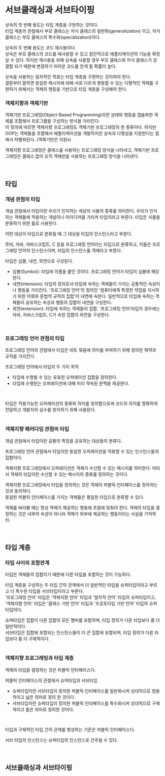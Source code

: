 # 서브클래싱과 서브타이핑

상속의 첫 번째 용도는 타입 계층을 구현하는 것이다.  
타입 계층의 관점에서 부모 클래스는 자식 클래스의 일반화(generalization) 이고, 자식 클래스는 부모 클래스의 특수화(specialization)이다.  

상속의 두 번째 용도는 코드 재사용이다.  
상속은 부모 클래스의 코드를 재사용할 수 있고 점진적으로 애플리케이션의 기능을 확장살 수 있다. 
하지만 재사용을 위해 상속을 사용할 경우 부모 클래스와 자식 클래스가 강결합 되기 때문에 변경하기 어려운 코드를 얻게 될 확률이 높다.  

상속을 사용하는 일차적인 목표는 타입 계층을 구현하는 것이여야 한다.  
결론부터 말하면 동일한 메시지에 대해 서로 다르게 행동할 수 있는 다형적인 객체를 구현하기 위해서는 객체의 행동을 기반으로 타입 계층을 구성해야 한다.  

### 객체지향과 객체기반
객체기반 프로그래밍(Object-Based Programming)이란 상태와 행동을 캡슐화한 객체를 조합해서 프로그램을 구성하는 방식을 가리킨다.  
이 정의에 따르면 객체지향 프로그래밍도 객체기반 프로그래밍의 한 종류이다. 
하지만 OOP는 객체들을 조합해서 애플리케이션을 개발하지만 상속과 다형성을 지원한다는 점에서 차별화된다. (객체기반은 지원x)  

객체지향 프로그래밍은 클래스를 사용하는 프로그래밍 방식을 나타내고, 객체기반 프로그래밍은 클래스 없이 오직 객체만을 사용하는 프로그래밍 방식을 나타낸다.  
<br/>
<br/>

## 타입

### 개념 관점의 타입
개념 관점에서 타입이란 우리가 인지하는 세상의 사물의 종류를 의미한다. 
우리가 인식하는 객체들에 적용하는 개념이나 아이디어를 가리켜 타입이라고 부른다. 타입은 사물을 분류하기 위한 틀로 사용된다.  

어떤 대상이 타입으로 분류될 때 그 대상을 타입의 인스턴스라고 부른다.  

루비, 자바, 자바스크립트, C 등을 프로그래밍 언어라는 타입으로 분류하고, 이들은 프로그래밍 언어의 인스턴스이며, 타입의 인스턴스를 객체라고 부른다.  

타입은 심볼, 내연, 외연으로 구성된다.  
- 심볼(Symbol): 타입에 이름을 붙인 것이다. 프로그래밍 언어가 타입의 심볼에 해당한다.
- 내연(intension): 타입의 정의로서 타입에 속하는 객체들이 가지는 공통적인 속성이나 행동을 가리킨다. '프로그래밍 언어'의 정의인 '컴퓨터에게 특정한 작업을 지시하기 위한 어휘와 문법적 규칙의 집합'이 내연에 속한다. 일반적으로 타입에 속하는 객체들이 공유하는 속성과 행동의 집합이 내연을 구성한다. 
- 외연(extension): 타입에 속하는 객체들의 집합. '프로그래밍 언어'타입의 경우에는 자바, 자바스크립트, C가 속한 집합이 외연을 구성한다.  
<br/>

### 프로그래밍 언어 관점의 타입
프로그래밍 언어의 관점에서 타입은 비트 묶음에 의미를 부여하기 위해 정의된 제약과 규칙을 가리킨다.  

프로그래밍 언어에서 타입의 두 가지 목적  
- 타입에 수행될 수 있는 유효한 오퍼레이션 집합을 정의한다. 
- 타입에 수행된는 오퍼레이션에 대해 미리 약속된 문맥을 제공한다.  
<br/>

타입은 적용가능한 오퍼레이션의 종류와 의미를 정의함으로써 코드의 의미를 명확하게 전달하고 개발자의 실수를 방지하기 위해 사용된다.  
<br/>

### 객체지향 패러다임 관점의 타입
개념 관점에서 타입이란 공통의 특징을 공유하는 대상들의 분류다.  

프로그래밍 언어 관점에서 타입이란 동일한 오퍼레이션을 적용할 수 있는 인스턴스들의 집합이다.  

객체지향 프로그래밍에서 오퍼레이션은 객체가 수신할 수 있는 메시지를 의미한다. 따라서 객체의 타입이란 수신할 수 있는 메시지의 종류를 정의하는 것이다.  

객체지향 프로그래밍에서 타입을 정의하는 것은 객체의 퍼블릭 인터페이스를 정의하는 것과 동의하다.  
동일한 퍼블릭 인터페이스를 가지는 객체들은 통일한 타입으로 분류할 수 있다.  

객체를 바라볼 때는 항상 객체가 제공하는 행동에 초점에 맞춰야 한다. 
객체의 타입을 결정하는 것은 내부의 속성이 아니라 객체가 외부에 제공하는 행동이라는 사실을 기억하라.  
<br/>
<br/>

## 타입 계층

### 타입 사이의 포함관계
타입은 객체들의 집합이기 때문에 다른 타입을 포함하는 것이 가능하다.  

타입 계층을 구성하는 두 타입 간의 관계에서 더 일반적인 타입을 슈퍼타입이라고 부르고 더 특수한 타입을 서브타입이라고 부른다.  
'프로그래밍 언어' 타입은 '객체지향 언어' 타입과 '절차적 언어' 타입의 슈퍼타입이고, '객체지향 언어' 타입은 '클래스 기반 언어' 타입과 '프로토타입 기반 언어' 타입의 슈퍼타입이다.  

슈퍼타입은 집합이 다른 집합의 모든 멤버를 포함하며, 타입 정의가 다른 타입보다 좀 더 일반적이다.  
서브타입은 집합에 포함되는 인스턴스들이 더 큰 집합에 포함되며, 타입 정의가 다른 타입보다 좀 더 구체적이다.  
<br/>

### 객체지향 프로그래밍과 타입 계층
객체의 타입을 결정하는 것은 퍼블릭 인터페이스다.  

퍼블릭 인터페이스의 관점에서 슈퍼타입과 서브타입  
- 슈퍼타입이란 서브타입이 정의한 퍼블릭 인터페이스를 일반화시켜 상대적으로 범용적이고 넓은 의미로 정의 한 것이다.  
- 서브타입이란 슈퍼타입이 정의한 퍼블릭 인터페이스를 특수화시켜 상대적으로 구체적이고 좁은 의미로 정의한 것이다.  
<br/>

타입과 구체적인 타입 간의 관계를 형성하는 기준은 퍼블릭 인터페이스다.  

서브 타입의 인스턴스는 슈퍼타입의 인스턴스로 간주될 수 있다.  
<br/>
<br/>

## 서브클래싱과 서브타이핑
